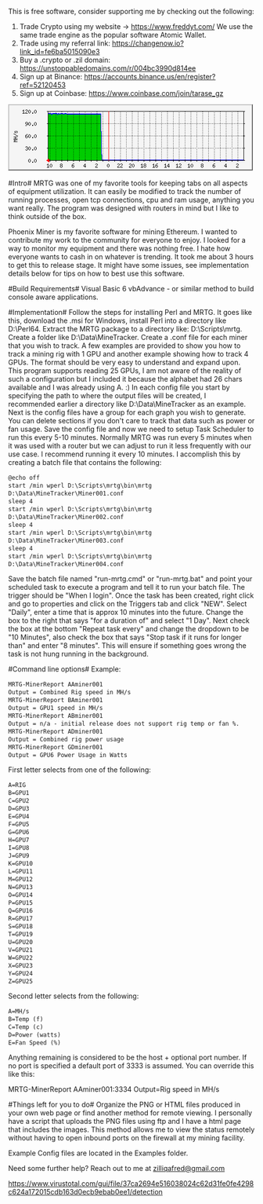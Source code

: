 This is free software, consider supporting me by checking out the following:
1. Trade Crypto using my website -> https://www.freddyt.com/
   We use the same trade engine as the popular software Atomic Wallet.
2. Trade using my referral link: https://changenow.io?link_id=fe6ba5015090e3
3. Buy a .crypto or .zil domain: https://unstoppabledomains.com/r/004bc3990d814ee
4. Sign up at Binance: https://accounts.binance.us/en/register?ref=52120453
5. Sign up at Coinbase: https://www.coinbase.com/join/tarase_gz


![Sample Graph Showing MH/s](https://github.com/frog357/MRTG-Phoenix-Miner-Stats-Helper/blob/main/Examples/miner001-1-day.png)


#Intro#
MRTG was one of my favorite tools for keeping tabs on all aspects of equipment utilization. It can easily be modified to track the number of running processes, open tcp connections, cpu and ram usage, anything you want really. The program was designed with routers in mind but I like to think outside of the box.

Phoenix Miner is my favorite software for mining Ethereum. I wanted to contribute my work to the community for everyone to enjoy. I looked for a way to monitor my equipment and there was nothing free. I hate how everyone wants to cash in on whatever is trending. It took me about 3 hours to get this to release stage. It might have some issues, see implementation details below for tips on how to best use this software.


#Build Requirements#
Visual Basic 6
vbAdvance - or similar method to build console aware applications.


#Implementation#
Follow the steps for installing Perl and MRTG. It goes like this, download the .msi for Windows, install Perl into a directory like D:\Perl64. Extract the MRTG package to a directory like: D:\Scripts\mrtg. Create a folder like D:\Data\MineTracker. Create a .conf file for each miner that you wish to track. A few examples are provided to show you how to track a mining rig with 1 GPU and another example showing how to track 4 GPUs. The format should be very easy to understand and expand upon. This program supports reading 25 GPUs, I am not aware of the reality of such a configuration but I included it because the alphabet had 26 chars available and I was already using A. :) In each config file you start by specifying the path to where the output files will be created, I recommended earlier a directory like D:\Data\MineTracker as an example. Next is the config files have a group for each graph you wish to generate. You can delete sections if you don't care to track that data such as power or fan usage. Save the config file and now we need to setup Task Scheduler to run this every 5-10 minutes. Normally MRTG was run every 5 minutes when it was used with a router but we can adjust to run it less frequently with our use case. I recommend running it every 10 minutes. I accomplish this by creating a batch file that contains the following:

```
@echo off
start /min wperl D:\Scripts\mrtg\bin\mrtg D:\Data\MineTracker\Miner001.conf
sleep 4
start /min wperl D:\Scripts\mrtg\bin\mrtg D:\Data\MineTracker\Miner002.conf
sleep 4
start /min wperl D:\Scripts\mrtg\bin\mrtg D:\Data\MineTracker\Miner003.conf
sleep 4
start /min wperl D:\Scripts\mrtg\bin\mrtg D:\Data\MineTracker\Miner004.conf
```

Save the batch file named "run-mrtg.cmd" or "run-mrtg.bat" and point your scheduled task to execute a program and tell it to run your batch file. The trigger should be "When I login". Once the task has been created, right click and go to properties and click on the Triggers tab and click "NEW". Select "Daily", enter a time that is approx 10 minutes into the future. Change the box to the right that says "for a duration of" and select "1 Day". Next check the box at the bottom "Repeat task every" and change the dropdown to be "10 Minutes", also check the box that says "Stop task if it runs for longer than" and enter "8 minutes". This will ensure if something goes wrong the task is not hung running in the background. 


#Command line options#
Example:
```
MRTG-MinerReport AAminer001
Output = Combined Rig speed in MH/s
MRTG-MinerReport BAminer001
Output = GPU1 speed in MH/s
MRTG-MinerReport ABminer001
Output = n/a - initial release does not support rig temp or fan %.
MRTG-MinerReport ADminer001
Output = Combined rig power usage
MRTG-MinerReport GDminer001
Output = GPU6 Power Usage in Watts
```

First letter selects from one of the following:
```
A=RIG
B=GPU1
C=GPU2
D=GPU3
E=GPU4
F=GPU5
G=GPU6
H=GPU7
I=GPU8
J=GPU9
K=GPU10
L=GPU11
M=GPU12
N=GPU13
O=GPU14
P=GPU15
Q=GPU16
R=GPU17
S=GPU18
T=GPU19
U=GPU20
V=GPU21
W=GPU22
X=GPU23
Y=GPU24
Z=GPU25
```

Second letter selects from the following:
```
A=MH/s
B=Temp (f)
C=Temp (c)
D=Power (watts)
E=Fan Speed (%)
```

Anything remaining is considered to be the host + optional port number. If no port is specified a default port of 3333 is assumed. You can override this like this:

MRTG-MinerReport AAminer001:3334
Output=Rig speed in MH/s


#Things left for you to do#
Organize the PNG or HTML files produced in your own web page or find another method for remote viewing. I personally have a script that uploads the PNG files using ftp and I have a html page that includes the images. This method allows me to view the status remotely without having to open inbound ports on the firewall at my mining facility.


Example Config files are located in the Examples folder.


Need some further help? Reach out to me at zilliqafred@gmail.com



https://www.virustotal.com/gui/file/37ca2694e516038024c62d31fe0fe4298c624a172015cdb163d0ecb9ebab0ee1/detection